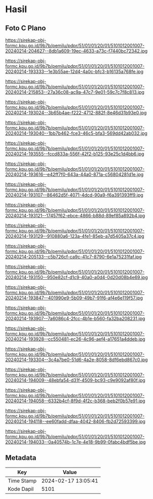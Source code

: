 # Hasil

## Foto C Plano

https://sirekap-obj-formc.kpu.go.id/9b7b/pemilu/pdpr/51/01/01/20/01/5101012001007-20240214-204627--8db1a609-19ec-4633-a73c-f7440bc72342.jpg

https://sirekap-obj-formc.kpu.go.id/9b7b/pemilu/pdpr/51/01/01/20/01/5101012001007-20240214-193333--1e3b55ae-12d4-4a0c-bfc3-b16135a768fe.jpg

https://sirekap-obj-formc.kpu.go.id/9b7b/pemilu/pdpr/51/01/01/20/01/5101012001007-20240214-215853--27a36c08-ac9a-47c7-9e01-59c7c7f8c813.jpg

https://sirekap-obj-formc.kpu.go.id/9b7b/pemilu/pdpr/51/01/01/20/01/5101012001007-20240214-193024--3b65b4ae-f222-4712-882f-8e46d31b93e0.jpg

https://sirekap-obj-formc.kpu.go.id/9b7b/pemilu/pdpr/51/01/01/20/01/5101012001007-20240214-193040--1bb7b462-fce3-46c5-bfa3-569dd42ab032.jpg

https://sirekap-obj-formc.kpu.go.id/9b7b/pemilu/pdpr/51/01/01/20/01/5101012001007-20240214-193555--fccd833a-556f-42f2-b125-93e25c1d4bb6.jpg

https://sirekap-obj-formc.kpu.go.id/9b7b/pemilu/pdpr/51/01/01/20/01/5101012001007-20240214-193616--e42ff7f0-643a-44a0-871a-c56804281d1e.jpg

https://sirekap-obj-formc.kpu.go.id/9b7b/pemilu/pdpr/51/01/01/20/01/5101012001007-20240214-193107--86462d5f-4071-4dcd-90a9-f6a391393ff9.jpg

https://sirekap-obj-formc.kpu.go.id/9b7b/pemilu/pdpr/51/01/01/20/01/5101012001007-20240214-193121--17457f62-ebce-4866-b88d-89ef85a892b4.jpg

https://sirekap-obj-formc.kpu.go.id/9b7b/pemilu/pdpr/51/01/01/20/01/5101012001007-20240214-193129--910880a6-123a-4fe1-85eb-a7d5405a37c4.jpg

https://sirekap-obj-formc.kpu.go.id/9b7b/pemilu/pdpr/51/01/01/20/01/5101012001007-20240214-205133--c5b726cf-ca9c-41c7-8790-6e1a75231faf.jpg

https://sirekap-obj-formc.kpu.go.id/9b7b/pemilu/pdpr/51/01/01/20/01/5101012001007-20240214-193150--950e82cf-d1c9-40a0-a0d4-0d20d08b4e69.jpg

https://sirekap-obj-formc.kpu.go.id/9b7b/pemilu/pdpr/51/01/01/20/01/5101012001007-20240214-193847--401990e9-5b09-49b7-91f6-af4e6e119f57.jpg

https://sirekap-obj-formc.kpu.go.id/9b7b/pemilu/pdpr/51/01/01/20/01/5101012001007-20240214-193907--7a6086c4-2fcc-4b1e-b560-fa32ba208231.jpg

https://sirekap-obj-formc.kpu.go.id/9b7b/pemilu/pdpr/51/01/01/20/01/5101012001007-20240214-193928--cc550481-ec26-4c96-aef4-a17651a4ddeb.jpg

https://sirekap-obj-formc.kpu.go.id/9b7b/pemilu/pdpr/51/01/01/20/01/5101012001007-20240214-193304--3c4a7be0-51d6-4a2e-8058-8df6ebd867c0.jpg

https://sirekap-obj-formc.kpu.go.id/9b7b/pemilu/pdpr/51/01/01/20/01/5101012001007-20240214-194009--48ebfa54-d31f-4509-bc93-c9e9092af80f.jpg

https://sirekap-obj-formc.kpu.go.id/9b7b/pemilu/pdpr/51/01/01/20/01/5101012001007-20240214-194058--6332b4cf-8f9d-4f2c-b368-beb2f0b57e91.jpg

https://sirekap-obj-formc.kpu.go.id/9b7b/pemilu/pdpr/51/01/01/20/01/5101012001007-20240214-194118--ee60fadd-dfaa-4042-8406-fb2d72593399.jpg

https://sirekap-obj-formc.kpu.go.id/9b7b/pemilu/pdpr/51/01/01/20/01/5101012001007-20240214-194033--0a40574b-1c7e-4e18-9b99-0fabc4bdf5be.jpg


## Metadata

| Key        | Value               |
| ---------- | ------------------- |
| Time Stamp | 2024-02-17 13:05:41 |
| Kode Dapil | 5101                |



